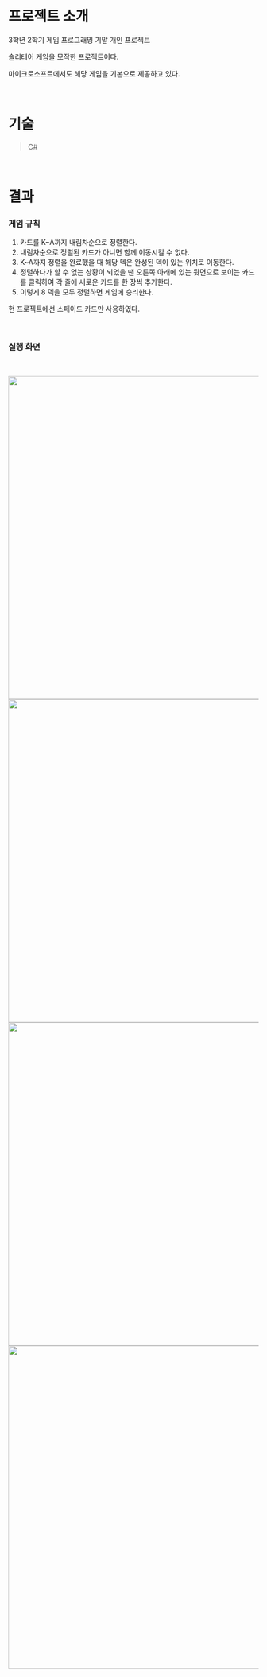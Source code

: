 # 프로젝트 소개

3학년 2학기 게임 프로그래밍 기말 개인 프로젝트

솔리테어 게임을 모작한 프로젝트이다.

마이크로소프트에서도 해당 게임을 기본으로 제공하고 있다.

</br>

# 기술

> C#

</br>

# 결과

### 게임 규칙

1. 카드를 K~A까지 내림차순으로 정렬한다.
2. 내림차순으로 정렬된 카드가 아니면 함께 이동시킬 수 없다.
3. K~A까지 정렬을 완료했을 때 해당 덱은 완성된 덱이 있는 위치로 이동한다.
4. 정렬하다가 할 수 없는 상황이 되었을 땐 오른쪽 아래에 있는 뒷면으로 보이는 카드를 클릭하여 각 줄에 새로운 카드를 한 장씩 추가한다.
5. 이렇게 8 덱을 모두 정렬하면 게임에 승리한다.

현 프로젝트에선 스페이드 카드만 사용하였다.

</br>

### 실행 화면

</br>

<p align = 'center'>
 <img src="https://user-images.githubusercontent.com/84331957/176471658-9ceb9b64-7b51-4fc7-b471-96c7023d81b0.png" width="650"/>
 <img src="https://user-images.githubusercontent.com/84331957/176471664-b528cae4-05b4-444e-8c23-8192ead139b0.png" width="650"/>
 <img src="https://user-images.githubusercontent.com/84331957/176471674-f820f811-8065-4f5c-b1a9-91de14e2e901.png" width="650"/>
 <img src="https://user-images.githubusercontent.com/84331957/176471679-a4673c20-1779-483c-97e9-a7f903899249.png" width="650"/>
</p>
